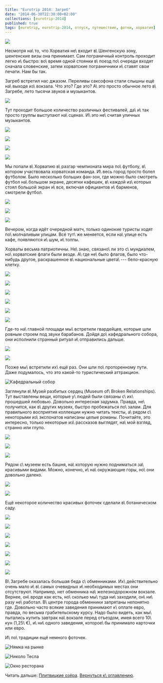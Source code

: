 ```yaml
---
title: "Eurotrip 2014: Загреб"
date: "2014-06-30T22:30:00+02:00"
collections: [eurotrip-2014]
published: true
tags: [eurotrip, eurotrip-2014, отпуск, путешествие, фотки, хорватия]
---
```


![](/images/travel/2014-06-eurotrip/zagreb-kiss.jpg)

Несмотря на\ то, что Хорватия не\ входит в\ Шенгенскую зону, шенгенские визы она принимает. Сам пограничный контроль 
проходит легко и\ быстро: во\ время одной стоянки в\ поезд по\ очереди входят сначала словенские, затем хорватские 
пограничники и\ ставят свои печати. Нам бы так. 

<!--more-->

Загреб встретил нас джазом. Переливы саксофона стали слышны ещё на\ выходе из\ вокзала. Что это? Где это? А\ это просто 
обычное лето в\ Загребе, лето тысячи звуков и музыкантов.

![](/images/travel/2014-06-eurotrip/zagreb-jazz.jpg)

Тут проходит большое количество различных фестивалей, да\ и\ так просто группы выступают на\ сценах. И\ это не\ считая 
уличных музыкантов.

![](/images/travel/2014-06-eurotrip/zagreb-music-1.jpg)

![](/images/travel/2014-06-eurotrip/zagreb-music-2.jpg)

![](/images/travel/2014-06-eurotrip/zagreb-music-3.jpg)

![](/images/travel/2014-06-eurotrip/zagreb-music-4.jpg)

Мы попали в\ Хорватию в\ разгар чемпионата мира по\ футболу, в\ котором участвовала хорватская команда. И\ весь город 
просто болел футболом. Было несколько больших фан-зон, где можно было смотреть футбол на\ большом экране, десятки
кафешек, в\ каждой из\ которых стоял большой экран и\ все, включая официантов и\ барменов, смотрели футбол.

![](/images/travel/2014-06-eurotrip/zagreb-football-1.jpg)

![](/images/travel/2014-06-eurotrip/zagreb-football-2.jpg)

![](/images/travel/2014-06-eurotrip/zagreb-football-3.jpg)

Вечером, когда идёт очередной матч, только одинокие туристы ходят по\ молчаливым улицам. Всё тут\ же меняется, если 
на\ улице есть кафе, появляются и\ шум, и\ толпы.

Хорваты весьма патриотичны. Не\ знаю, связано\ ли это с\ мундиалем, но\ хорватские флаги были везде. А\ где не\ было 
флагов, было что-нибудь другое, раскрашенное в\ национальные цвета\ --- бело-красную клетку.

![](/images/travel/2014-06-eurotrip/zagreb-red-white-1.jpg)

![](/images/travel/2014-06-eurotrip/zagreb-red-white-2.jpg)

![](/images/travel/2014-06-eurotrip/zagreb-red-white-3.jpg)

![](/images/travel/2014-06-eurotrip/zagreb-red-white-4.jpg)

![](/images/travel/2014-06-eurotrip/zagreb-red-white-5.jpg)

![](/images/travel/2014-06-eurotrip/zagreb-red-white-6.jpg)

Где-то на\ главной площади мы\ встретили гвардейцев, которые шли ровным строем под звуки барабанов. Дойдя
до\ кафедрального собора, они исполнили странный ритуал и\ отправились дальше.

![](/images/travel/2014-06-eurotrip/zagreb-guardians-1.jpg)

![](/images/travel/2014-06-eurotrip/zagreb-guardians-2.jpg)

Позже мы\ встретили их\ ещё раз. Они шли по\ проторенному пути. Даже подумалось, что это какой-то туристический
аттракцион.

![Кафедральный собор](/images/travel/2014-06-eurotrip/zagreb-cathedral.jpg "Кафедральный собор")

Заглянули в\ Музей разбитых сердец (Museum of\ Broken Relationships). Тут выставлены вещи, которые у\ людей были связаны 
с\ их\ прошедшей любовью. Довольно интересная задумка. Правда, не\ получится, как в\ других музеях, быстро пробежаться 
по\ залам. Для правильного восприятия коллекции нужно читать тексты, а\ рядом с\ некоторыми из\ экспонатов написаны 
целые романы. Почитайте, это интересно, только некоторые из\ рассказов выглядят, на\ мой взгляд, странно или глупо.

![](/images/travel/2014-06-eurotrip/zagreb-broken-relationships-1.jpg)

![](/images/travel/2014-06-eurotrip/zagreb-broken-relationships-2.jpg)

![](/images/travel/2014-06-eurotrip/zagreb-broken-relationships-3.jpg)

Рядом с\ музеем есть башня, на\ которую нужно подниматься за\ красивыми видами. Можно, конечно, и\ на\ окружающие горы, 
но\ они довольно далеко.

![](/images/travel/2014-06-eurotrip/zagreb-top-view-1.jpg)

![](/images/travel/2014-06-eurotrip/zagreb-top-view-2.jpg)

Ещё некоторое количество красивых фоточек сделали в\ ботаническом саду.

![](/images/travel/2014-06-eurotrip/zagreb-botanic-garden-1.jpg)

![](/images/travel/2014-06-eurotrip/zagreb-botanic-garden-2.jpg)

![](/images/travel/2014-06-eurotrip/zagreb-botanic-garden-3.jpg)

![](/images/travel/2014-06-eurotrip/zagreb-botanic-garden-4.jpg)

![](/images/travel/2014-06-eurotrip/zagreb-botanic-garden-5.jpg)

![](/images/travel/2014-06-eurotrip/zagreb-botanic-garden-6.jpg)

![](/images/travel/2014-06-eurotrip/zagreb-botanic-garden-7.jpg)

В\ Загребе оказалась большая беда с\ обменниками. Их\ действительно очень мало и\ в\ самых очевидных и\ необходимых 
местах они отсутствуют. Например, нет обменника на\ железнодорожном вокзале. Вернее, он\ вроде как есть, но\ сколько 
мы\ туда ни\ заходили, он\ ни\ разу не\ работал. В\ центре города обменники запрятаны непонятно где. Довольно часто 
всякие заведения принимают к\ оплате евро, правда, по весьма грабительскому курсу. Надо было видеть, как мы\ пытались 
купить завтрак на\ вокзале перед отъездом, имея всего 10\ кун (1,25\ €), и\ ни\ одного заведения, которое\ бы принимало 
карточки или евро. 

И\ по\ традиции ещё немного фоточек.

![Нямка на рынке](/images/travel/2014-06-eurotrip/zagreb-market.jpg "Нямка на рынке")

![Николо Тесла](/images/travel/2014-06-eurotrip/zagreb-tesla.jpg "Николо Тесла")

![Окно ресторана](/images/travel/2014-06-eurotrip/zagreb-window.jpg "Окно ресторана")

Читать дальше: [Плитвицкие озёра](/post/eurotrip-2014-plitvice-lakes/). [Вернуться к\ оглавлению](/post/eurotrip-2014/).
